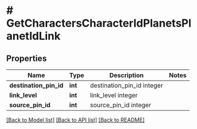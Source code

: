 # # GetCharactersCharacterIdPlanetsPlanetIdLink

## Properties

Name | Type | Description | Notes
------------ | ------------- | ------------- | -------------
**destination_pin_id** | **int** | destination_pin_id integer | 
**link_level** | **int** | link_level integer | 
**source_pin_id** | **int** | source_pin_id integer | 

[[Back to Model list]](../../README.md#documentation-for-models) [[Back to API list]](../../README.md#documentation-for-api-endpoints) [[Back to README]](../../README.md)


